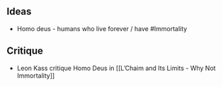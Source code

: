 ## Ideas
- Homo deus - humans who live forever / have #Immortality 


## Critique 
- Leon Kass critique Homo Deus in [[L’Chaim and Its Limits - Why Not Immortality]]
